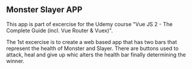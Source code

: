 ## Monster Slayer APP

This app is part of excercise for the Udemy course "Vue JS 2 - The Complete Guide (incl. Vue Router & Vuex)". 

The 1st excercise is to create a web based app that has two bars that represent the health of Monster and Slayer. There are buttons used to attack, heal and give up whic alters the health bar finally determining the winner. 